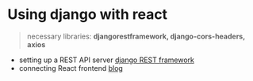 # Using django with react
> necessary libraries: **djangorestframework, django-cors-headers, axios**

- setting up a REST API server
[django REST framework](https://www.django-rest-framework.org/)
- connecting React frontend
[blog](https://www.digitalocean.com/community/tutorials/build-a-to-do-application-using-django-and-react)